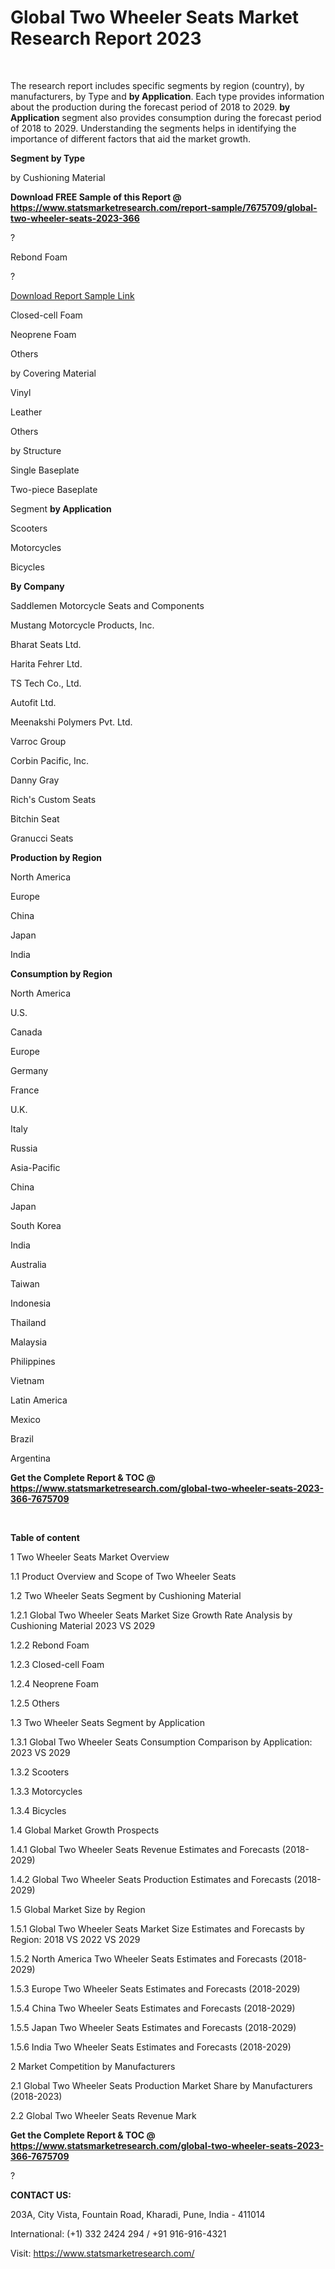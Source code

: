 <h1>Global Two Wheeler Seats Market Research Report 2023</h1><br/><p>The research report includes specific segments by region (country), by manufacturers, by Type and <strong>by Application</strong>. Each type provides information about the production during the forecast period of 2018 to 2029. <strong>by Application</strong> segment also provides consumption during the forecast period of 2018 to 2029. Understanding the segments helps in identifying the importance of different factors that aid the market growth.</p>
 
 
 
 <p><strong>Segment by Type</strong></p>
 
 
 
 <p>by Cushioning Material</p>
 
 
 
 <div><b>Download FREE Sample of this Report @ <a href="https://www.statsmarketresearch.com/download-free-sample/7675709/global-two-wheeler-seats-2023-366">https://www.statsmarketresearch.com/report-sample/7675709/global-two-wheeler-seats-2023-366</a></b></div>
 
 
 
 <p>? </p>
 
 
 
 <p>Rebond Foam</p>
 
 
 
 <p>? </p>
 
 
 
 <p><a href="https://www.statsmarketresearch.com/download-free-sample/7675709/global-two-wheeler-seats-2023-366">Download Report Sample Link</a></p>
 
 
 
 <p>Closed-cell Foam</p>
 
 
 
 <p>Neoprene Foam</p>
 
 
 
 <p>Others</p>
 
 
 
 <p>by Covering Material</p>
 
 
 
 <p>Vinyl</p>
 
 
 
 <p>Leather</p>
 
 
 
 <p>Others</p>
 
 
 
 <p>by Structure</p>
 
 
 
 <p>Single Baseplate</p>
 
 
 
 <p>Two-piece Baseplate</p>
 
 
 
 <p>Segment <strong>by Application</strong></p>
 
 
 
 <p>Scooters</p>
 
 
 
 <p>Motorcycles</p>
 
 
 
 <p>Bicycles</p>
 
 
 
 <p><strong>By Company</strong></p>
 
 
 
 <p>Saddlemen Motorcycle Seats and Components</p>
 
 
 
 <p>Mustang Motorcycle Products, Inc.</p>
 
 
 
 <p>Bharat Seats Ltd.</p>
 
 
 
 <p>Harita Fehrer Ltd.</p>
 
 
 
 <p>TS Tech Co., Ltd.</p>
 
 
 
 <p>Autofit Ltd.</p>
 
 
 
 <p>Meenakshi Polymers Pvt. Ltd.</p>
 
 
 
 <p>Varroc Group</p>
 
 
 
 <p>Corbin Pacific, Inc.</p>
 
 
 
 <p>Danny Gray</p>
 
 
 
 <p>Rich&#39;s Custom Seats</p>
 
 
 
 <p>Bitchin Seat</p>
 
 
 
 <p>Granucci Seats</p>
 
 
 
 <p><strong>Production by Region</strong></p>
 
 
 
 <p>North America</p>
 
 
 
 <p>Europe</p>
 
 
 
 <p>China</p>
 
 
 
 <p>Japan</p>
 
 
 
 <p>India</p>
 
 
 
 <p><strong>Consumption by Region</strong></p>
 
 
 
 <p>North America</p>
 
 
 
 <p>U.S.</p>
 
 
 
 <p>Canada</p>
 
 
 
 <p>Europe</p>
 
 
 
 <p>Germany</p>
 
 
 
 <p>France</p>
 
 
 
 <p>U.K.</p>
 
 
 
 <p>Italy</p>
 
 
 
 <p>Russia</p>
 
 
 
 <p>Asia-Pacific</p>
 
 
 
 <p>China</p>
 
 
 
 <p>Japan</p>
 
 
 
 <p>South Korea</p>
 
 
 
 <p>India</p>
 
 
 
 <p>Australia</p>
 
 
 
 <p>Taiwan</p>
 
 
 
 <p>Indonesia</p>
 
 
 
 <p>Thailand</p>
 
 
 
 <p>Malaysia</p>
 
 
 
 <p>Philippines</p>
 
 
 
 <p>Vietnam</p>
 
 
 
 <p>Latin America</p>
 
 
 
 <p>Mexico</p>
 
 
 
 <p>Brazil</p>
 
 
 
 <p>Argentina</p>
 
 
 
 <div><b>Get the Complete Report & TOC @ <a href="https://www.statsmarketresearch.com/global-two-wheeler-seats-2023-366-7675709">https://www.statsmarketresearch.com/global-two-wheeler-seats-2023-366-7675709</a></b></div>
 
 
 
 <p><br />
 
 <b>Table of content</b></p>
 
 
 
 <p>1 Two Wheeler Seats Market Overview<br />
 
 1.1 Product Overview and Scope of Two Wheeler Seats<br />
 
 1.2 Two Wheeler Seats Segment by Cushioning Material<br />
 
 1.2.1 Global Two Wheeler Seats Market Size Growth Rate Analysis by Cushioning Material 2023 VS 2029<br />
 
 1.2.2 Rebond Foam<br />
 
 1.2.3 Closed-cell Foam<br />
 
 1.2.4 Neoprene Foam<br />
 
 1.2.5 Others<br />
 
 1.3 Two Wheeler Seats Segment by Application<br />
 
 1.3.1 Global Two Wheeler Seats Consumption Comparison by Application: 2023 VS 2029<br />
 
 1.3.2 Scooters<br />
 
 1.3.3 Motorcycles<br />
 
 1.3.4 Bicycles<br />
 
 1.4 Global Market Growth Prospects<br />
 
 1.4.1 Global Two Wheeler Seats Revenue Estimates and Forecasts (2018-2029)<br />
 
 1.4.2 Global Two Wheeler Seats Production Estimates and Forecasts (2018-2029)<br />
 
 1.5 Global Market Size by Region<br />
 
 1.5.1 Global Two Wheeler Seats Market Size Estimates and Forecasts by Region: 2018 VS 2022 VS 2029<br />
 
 1.5.2 North America Two Wheeler Seats Estimates and Forecasts (2018-2029)<br />
 
 1.5.3 Europe Two Wheeler Seats Estimates and Forecasts (2018-2029)<br />
 
 1.5.4 China Two Wheeler Seats Estimates and Forecasts (2018-2029)<br />
 
 1.5.5 Japan Two Wheeler Seats Estimates and Forecasts (2018-2029)<br />
 
 1.5.6 India Two Wheeler Seats Estimates and Forecasts (2018-2029)<br />
 
 2 Market Competition by Manufacturers<br />
 
 2.1 Global Two Wheeler Seats Production Market Share by Manufacturers (2018-2023)<br />
 
 2.2 Global Two Wheeler Seats Revenue Mark</p>
 
 
 
 <div><b>Get the Complete Report & TOC @ <a href="https://www.statsmarketresearch.com/global-two-wheeler-seats-2023-366-7675709">https://www.statsmarketresearch.com/global-two-wheeler-seats-2023-366-7675709</a></b></div>
 
 
 
 <p>? </p>
 
 
 
 <p><b>CONTACT US:</b><br />
 
 203A, City Vista, Fountain Road, Kharadi, Pune, India - 411014<br />
 
 International: (+1) 332 2424 294 / +91 916-916-4321<br />
 
 Visit: <a href="https://www.statsmarketresearch.com/">https://www.statsmarketresearch.com/</a></p>
